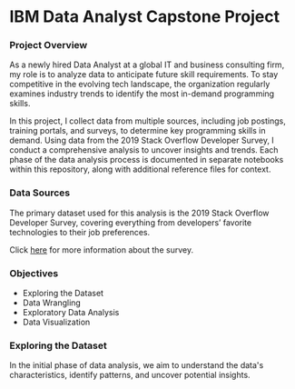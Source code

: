 # IBM Data Analyst Capstone Project

### Project Overview

As a newly hired Data Analyst at a global IT and business consulting firm, my role is to analyze data to anticipate future skill requirements. To stay competitive in the evolving tech landscape, the organization regularly examines industry trends to identify the most in-demand programming skills.

In this project, I collect data from multiple sources, including job postings, training portals, and surveys, to determine key programming skills in demand. Using data from the 2019 Stack Overflow Developer Survey, I conduct a comprehensive analysis to uncover insights and trends.
Each phase of the data analysis process is documented in separate notebooks within this repository, along with additional reference files for context.

### Data Sources

The primary dataset used for this analysis is the 2019 Stack Overflow Developer Survey, covering everything from developers’ favorite technologies to their job preferences.

Click [here](https://survey.stackoverflow.co/2019) for more information about the survey.

### Objectives

- Exploring the Dataset
- Data Wrangling
- Exploratory Data Analysis
- Data Visualization

### Exploring the Dataset

In the initial phase of data analysis, we aim to understand the data's characteristics, identify patterns, and uncover potential insights.

